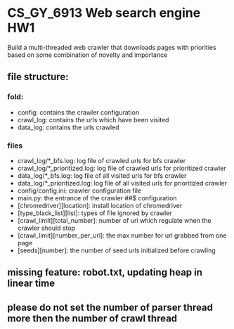 # CS_GY_6913 Web search engine HW1
Build a multi-threaded web crawler that downloads pages with priorities based on some combination of novelty and importance
## file structure:
### fold:
- config: contains the crawler configuration
- crawl_log: contains the urls which have been visited
- data_log: contains the urls crawled
### files
- crawl_log/*_bfs.log: log file of crawled urls for bfs crawler
- crawl_log/*_prioritized.log: log file of crawled urls for prioritized crawler
- data_log/*_bfs.log: log file of all visited urls for bfs crawler
- data_log/*_prioritized.log: log file of all visited urls for prioritized crawler
- config/config.ini: crawler configuration file
- main.py: the entrance of the crawler
##$ configuration
- [chromedriver][location]: install location of chromedriver
- [type_black_list][list]: types of file ignored by crawler
- [crawl_limit][total_number]: number of url which regulate when the crawler should stop
- [crawl_limit][number_per_url]: the max number for url grabbed from one page
- [seeds][number]: the number of seed urls initialized before crawling

## missing feature: robot.txt, updating heap in linear time
## please do not set the number of parser thread more then the number of crawl thread
